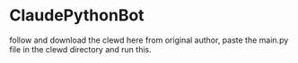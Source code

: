 # ClaudePythonBot
follow and download the clewd here from original author, paste the main.py file in the clewd directory and run this.
